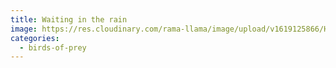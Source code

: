 ```yaml
---
title: Waiting in the rain
image: https://res.cloudinary.com/rama-llama/image/upload/v1619125866/Hawk_in_the_rain_prvjfz.jpg
categories:
  - birds-of-prey
---
```

